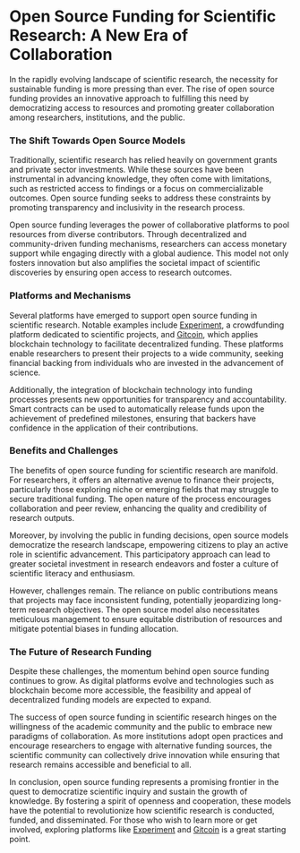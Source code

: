 # Open Source Funding for Scientific Research: A New Era of Collaboration

In the rapidly evolving landscape of scientific research, the necessity for sustainable funding is more pressing than ever. The rise of open source funding provides an innovative approach to fulfilling this need by democratizing access to resources and promoting greater collaboration among researchers, institutions, and the public.

### The Shift Towards Open Source Models

Traditionally, scientific research has relied heavily on government grants and private sector investments. While these sources have been instrumental in advancing knowledge, they often come with limitations, such as restricted access to findings or a focus on commercializable outcomes. Open source funding seeks to address these constraints by promoting transparency and inclusivity in the research process.

Open source funding leverages the power of collaborative platforms to pool resources from diverse contributors. Through decentralized and community-driven funding mechanisms, researchers can access monetary support while engaging directly with a global audience. This model not only fosters innovation but also amplifies the societal impact of scientific discoveries by ensuring open access to research outcomes.

### Platforms and Mechanisms

Several platforms have emerged to support open source funding in scientific research. Notable examples include [Experiment](https://experiment.com/), a crowdfunding platform dedicated to scientific projects, and [Gitcoin](https://gitcoin.co/), which applies blockchain technology to facilitate decentralized funding. These platforms enable researchers to present their projects to a wide community, seeking financial backing from individuals who are invested in the advancement of science.

Additionally, the integration of blockchain technology into funding processes presents new opportunities for transparency and accountability. Smart contracts can be used to automatically release funds upon the achievement of predefined milestones, ensuring that backers have confidence in the application of their contributions.

### Benefits and Challenges

The benefits of open source funding for scientific research are manifold. For researchers, it offers an alternative avenue to finance their projects, particularly those exploring niche or emerging fields that may struggle to secure traditional funding. The open nature of the process encourages collaboration and peer review, enhancing the quality and credibility of research outputs.

Moreover, by involving the public in funding decisions, open source models democratize the research landscape, empowering citizens to play an active role in scientific advancement. This participatory approach can lead to greater societal investment in research endeavors and foster a culture of scientific literacy and enthusiasm.

However, challenges remain. The reliance on public contributions means that projects may face inconsistent funding, potentially jeopardizing long-term research objectives. The open source model also necessitates meticulous management to ensure equitable distribution of resources and mitigate potential biases in funding allocation.

### The Future of Research Funding

Despite these challenges, the momentum behind open source funding continues to grow. As digital platforms evolve and technologies such as blockchain become more accessible, the feasibility and appeal of decentralized funding models are expected to expand.

The success of open source funding in scientific research hinges on the willingness of the academic community and the public to embrace new paradigms of collaboration. As more institutions adopt open practices and encourage researchers to engage with alternative funding sources, the scientific community can collectively drive innovation while ensuring that research remains accessible and beneficial to all.

In conclusion, open source funding represents a promising frontier in the quest to democratize scientific inquiry and sustain the growth of knowledge. By fostering a spirit of openness and cooperation, these models have the potential to revolutionize how scientific research is conducted, funded, and disseminated. For those who wish to learn more or get involved, exploring platforms like [Experiment](https://experiment.com/) and [Gitcoin](https://gitcoin.co/) is a great starting point.
